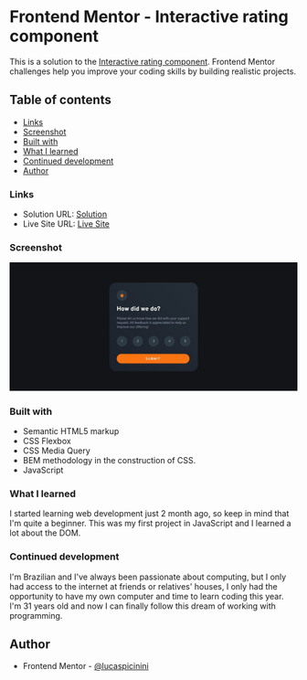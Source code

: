 # Frontend Mentor - Interactive rating component

This is a solution to the [Interactive rating component](https://www.frontendmentor.io/challenges/interactive-rating-component-koxpeBUmI). Frontend Mentor challenges help you improve your coding skills by building realistic projects. 

## Table of contents

  - [Links](#links)
  - [Screenshot](#screenshot)
  - [Built with](#built-with)
  - [What I learned](#what-i-learned)
  - [Continued development](#continued-development)
- [Author](#author)

### Links

- Solution URL: [Solution](https://www.frontendmentor.io/solutions/interactive-component-using-css-and-javascript-aY7bAfT3Fr)
- Live Site URL: [Live Site](https://lucaspicinini.github.io/front-end-mentor-challenges/interactive-rating-component-main/)

### Screenshot

![](./my-solution-screenshot.jpg)

### Built with

- Semantic HTML5 markup
- CSS Flexbox
- CSS Media Query
- BEM methodology in the construction of CSS.
- JavaScript

### What I learned

I started learning web development just 2 month ago, so keep in mind that I'm quite a beginner. This was my first project in JavaScript and I learned a lot about the DOM.

### Continued development

I'm Brazilian and I've always been passionate about computing, but I only had access to the internet at friends or relatives' houses, I only had the opportunity to have my own computer and time to learn coding this year. I'm 31 years old and now I can finally follow this dream of working with programming.

## Author

- Frontend Mentor - [@lucaspicinini](https://www.frontendmentor.io/profile/lucaspicinini)